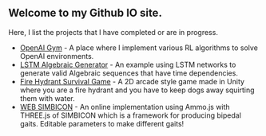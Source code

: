 ## Welcome to my Github IO site.

Here, I list the projects that I have completed or are in progress.

* [OpenAI Gym](https://jchen114.github.io/OpenAIGym/) - A place where I implement various RL algorithms to solve OpenAI environments.
* [LSTM Algebraic Generator](https://jchen114.github.io/LSTM-Algebra-Generator/) - An example using LSTM networks to generate valid Algebraic sequences that have time dependencies.
* [Fire Hydrant Survival Game](https://jchen114.github.io/Fire-Hydrant-Survival/) - A 2D arcade style game made in Unity where you are a fire hydrant and you have to keep dogs away squirting them with water.
* [WEB SIMBICON](https://jchen114.github.io/SIMBICON-WEB) - An online implementation using Ammo.js with THREE.js of SIMBICON which is a framework for producing bipedal gaits. Editable parameters to make different gaits!
